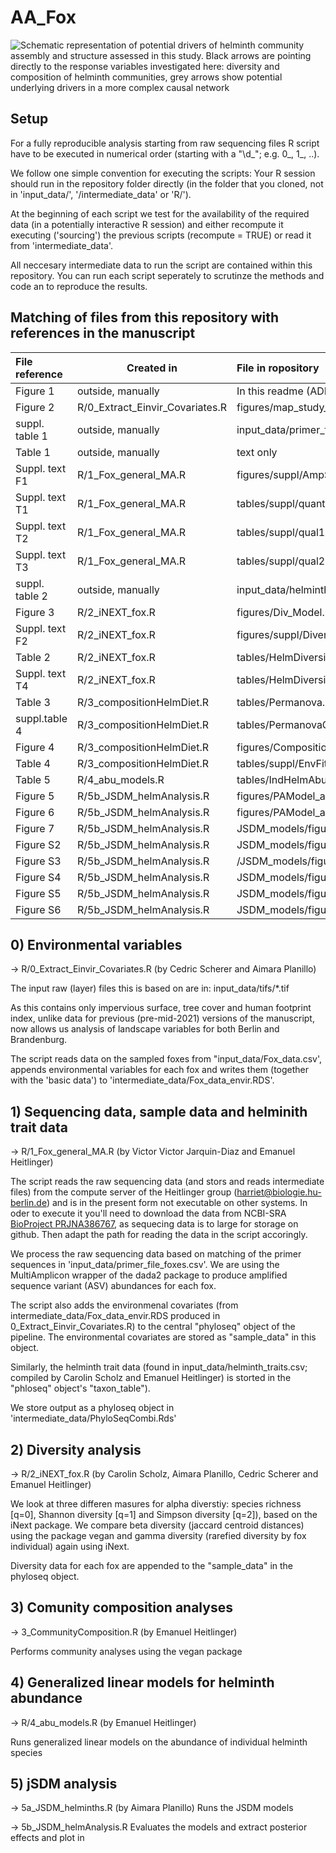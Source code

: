 # AA_Fox


![Schematic representation of potential drivers of helminth community
 assembly and structure assessed in this study. Black arrows are
 pointing directly to the response variables investigated here:
 diversity and composition of helminth communities, grey arrows show
 potential underlying drivers in a more complex causal
 network](figures/Fig1_foxhelminths.png?raw=true "Drivers of helminth
 community structure")


## Setup 
For a fully reproducible analysis starting from raw sequencing files R
script have to be executed in numerical order (starting with a "\\d_";
e.g. 0_, 1_, ..).

We follow one simple convention for executing the scripts: Your R
session should run in the repository folder directly (in the folder
that you cloned, not in 'input_data/', '/intermediate_data' or 'R/').

At the beginning of each script we test for the availability of the
required data (in a potentially interactive R session) and either
recompute it executing ('sourcing') the previous scripts (recompute =
TRUE) or read it from 'intermediate_data'. 

All neccesary intermediate data to run the script are contained within
this repository. You can run each script seperately to scrutinze the
methods and code an to reproduce the results. 

## Matching of files from this repository with references in the manuscript

| File reference | Created in                      | File in ropository                                        |
|:---------------|---------------------------------|:----------------------------------------------------------|
| Figure 1       | outside, manually               | In this readme (ADD!)                                     |
| Figure 2       | R/0_Extract_Einvir_Covariates.R | figures/map_study_overview_multi.png                      |
| suppl. table 1 | outside, manually               | input_data/primer_file_foxes.csv                          |
| Table 1        | outside, manually               | text only                                                 |
| Suppl. text F1 | R/1_Fox_general_MA.R            | figures/suppl/AmpSampleHeatmap.png                        |
| Suppl. text T1 | R/1_Fox_general_MA.R            | tables/suppl/quant.html                                   |
| Suppl. text T2 | R/1_Fox_general_MA.R            | tables/suppl/qual1.html                                   |
| Suppl. text T3 | R/1_Fox_general_MA.R            | tables/suppl/qual2.html                                   |
| suppl. table 2 | outside, manually               | input_data/helminth_traits.csv                            |
| Figure 3       | R/2_iNEXT_fox.R                 | figures/Div_Model.png                                     |
| Suppl. text F2 | R/2_iNEXT_fox.R                 | figures/suppl/DiversityHelminth.png                       |
| Table 2        | R/2_iNEXT_fox.R                 | tables/HelmDiversityArea.html                             |
| Suppl. text T4 | R/2_iNEXT_fox.R                 | tables/HelmDiversityConti.html                            |
| Table 3        | R/3_compositionHelmDiet.R       | tables/Permanova.csv                                      |
| suppl.table 4  | R/3_compositionHelmDiet.R       | tables/PermanovaConti.csv                                 |
| Figure 4       | R/3_compositionHelmDiet.R       | figures/CompositionEnvHelm.png                            |
| Table 4        | R/3_compositionHelmDiet.R       | tables/suppl/EnvFitnMDS.csv                               |
| Table 5        | R/4_abu_models.R                | tables/IndHelmAbu.html                                    |
| Figure 5       | R/5b_JSDM_helmAnalysis.R        | figures/PAModel_area_varpart.png                          |
| Figure 6       | R/5b_JSDM_helmAnalysis.R        | figures/PAModel_area_BetaCoefs.png                        |
| Figure 7       | R/5b_JSDM_helmAnalysis.R        | JSDM_models/figures_PA/PAModel_area_GammaCoefs_traits.png |
| Figure S2      | R/5b_JSDM_helmAnalysis.R        | JSDM_models/figures_PA/PAModel_area_sp_assoc.png          |
| Figure S3      | R/5b_JSDM_helmAnalysis.R        | /JSDM_models/figures_PA/VarPart_PAModel_grad.png          |
| Figure S4      | R/5b_JSDM_helmAnalysis.R        | JSDM_models/figures_PA/PAModel_grad_BetaCoefs.png         |
| Figure S5      | R/5b_JSDM_helmAnalysis.R        | JSDM_models/figures_PA/PAModel_grad_GammaCoefs_traits.png |
| Figure S6      | R/5b_JSDM_helmAnalysis.R        | JSDM_models/figures_PA/PAModel_grad_sp_assoc.png          |


## 0) Environmental variables

-> R/0_Extract_Einvir_Covariates.R (by Cedric Scherer and Aimara Planillo)
 
The input raw (layer) files this is based on are in:
input_data/tifs/*.tif

As this contains only impervious surface, tree cover and human
footprint index, unlike data for previous (pre-mid-2021) versions of
the manuscript, now allows us analysis of landscape variables for both
Berlin and Brandenburg.

The script reads data on the sampled foxes from
"input_data/Fox_data.csv', appends environmental variables for each
fox and writes them (together with the 'basic data') to
'intermediate_data/Fox_data_envir.RDS'.

 
## 1) Sequencing data, sample data and helminith trait data

-> R/1_Fox_general_MA.R (by Victor Victor Jarquin-Diaz and Emanuel Heitlinger)

The script reads the raw sequencing data (and stors and reads
intermediate files) from the compute server of the Heitlinger group
(harriet@biologie.hu-berlin.de) and is in the present form not
executable on other systems. In oder to execute it you'll need to
download the data from NCBI-SRA [BioProject
PRJNA386767](https://www.ncbi.nlm.nih.gov/sra/PRJNA386767), as
sequecing data is to large for storage on github. Then adapt the path
for reading the data in the script accoringly.

We process the raw sequencing data based on matching of the primer
sequences in 'input_data/primer_file_foxes.csv'. We are using the
MultiAmplicon wrapper of the dada2 package to produce amplified
sequence variant (ASV) abundances for each fox.

The script also adds the environmenal covariates (from
intermediate_data/Fox_data_envir.RDS produced in
0_Extract_Einvir_Covariates.R) to the central "phyloseq" object of the
pipeline. The environmental covariates are stored as "sample_data" in
this object.

Similarly, the helminth trait data (found in
input_data/helminth_traits.csv; compiled by Carolin Scholz and Emanuel
Heitlinger) is storted in the "phloseq" object's "taxon_table"). 
 
We store output as a phyloseq object in
'intermediate_data/PhyloSeqCombi.Rds'

## 2) Diversity analysis


-> R/2_iNEXT_fox.R (by Carolin Scholz, Aimara Planillo, Cedric Scherer
and Emanuel Heitlinger)

We look at three differen masures for alpha diverstiy: species
richness [q=0], Shannon diversity [q=1] and Simpson diversity [q=2]),
based on the iNext package. We compare beta diversity (jaccard
centroid distances) using the package vegan and gamma diversity
(rarefied diversity by fox individual) again using iNext.

Diversity data for each fox are appended to the "sample_data" in the
phyloseq object.

## 3) Comunity composition analyses

-> 3_CommunityComposition.R (by Emanuel Heitlinger)

Performs community analyses using the vegan package


## 4) Generalized linear models for helminth abundance

-> R/4_abu_models.R (by Emanuel Heitlinger)

Runs generalized linear models on the abundance of individual helminth species

## 5) jSDM analysis 


-> 5a_JSDM_helminths.R (by Aimara Planillo)
Runs the JSDM models 

-> 5b_JSDM_helmAnalysis.R
Evaluates the models and extract posterior effects and plot in 

 
